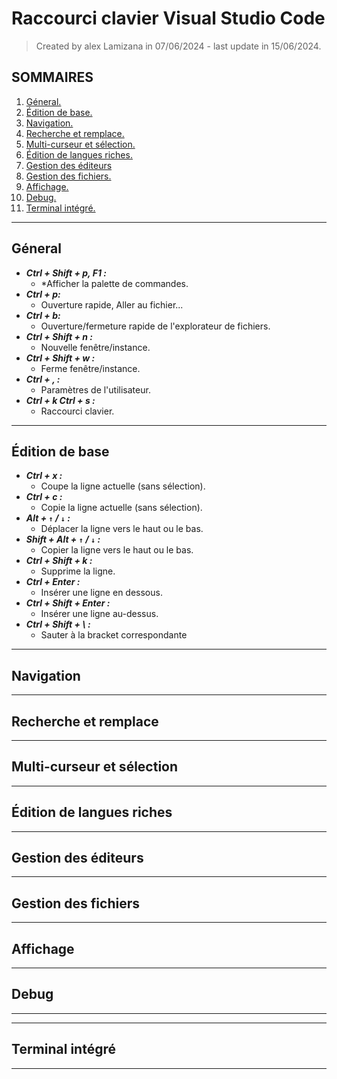 # Raccourci clavier Visual Studio Code

> Created by alex Lamizana in 07/06/2024 - last update in 15/06/2024.

## SOMMAIRES

1. [Géneral.](#géneral) 
2. [Édition de base.](#édition-de-base) 
3. [Navigation.](#navigation)  
4. [Recherche et remplace.](#recherche-et-remplace)  
5. [Multi-curseur et sélection.](#multi-curseur-et-sélection)  
6. [Édition de langues riches.](#édition-de-langues-riches)
7. [Gestion des éditeurs](#gestion-des-éditeurs)
8. [Gestion des fichiers.](#gestion-des-fichiers)
9. [Affichage.](#affichage)
10. [Debug.](#Debug)
11. [Terminal intégré.](#terminal-intégré)

------------------------------------------------------------------------------

## Géneral

- ***Ctrl + Shift + p, F1 :***
    - *Afficher la palette de commandes.
- ***Ctrl + p:***
    - Ouverture rapide, Aller au fichier...
- ***Ctrl + b:***
    - Ouverture/fermeture rapide de l'explorateur de fichiers.
- ***Ctrl + Shift + n :***
    - Nouvelle fenêtre/instance.
- ***Ctrl + Shift + w :***
    - Ferme fenêtre/instance.
- ***Ctrl + , :***
    - Paramètres de l'utilisateur.
- ***Ctrl + k Ctrl + s :***
    - Raccourci clavier.
    
------------------------------------------------------------------------------
## Édition de base

- ***Ctrl + x :***
    - Coupe la ligne actuelle (sans sélection).
- ***Ctrl + c :***
    - Copie la ligne actuelle (sans sélection).
- ***Alt + ```↑``` / ```↓``` :***
    - Déplacer la ligne vers le haut ou le bas.
- ***Shift + Alt + ```↑``` / ```↓``` :***
    - Copier la ligne vers le haut ou le bas.
- ***Ctrl + Shift + k :***
    - Supprime la ligne.
- ***Ctrl + Enter :***
    - Insérer une ligne en dessous.
- ***Ctrl + Shift + Enter :***
    - Insérer une ligne au-dessus.
- ***Ctrl + Shift + \  :***
    - Sauter à la bracket correspondante


------------------------------------------------------------------------------
## Navigation


------------------------------------------------------------------------------
## Recherche et remplace

------------------------------------------------------------------------------
## Multi-curseur et sélection

------------------------------------------------------------------------------
## Édition de langues riches


------------------------------------------------------------------------------
## Gestion des éditeurs

------------------------------------------------------------------------------
## Gestion des fichiers


------------------------------------------------------------------------------
## Affichage

------------------------------------------------------------------------------
## Debug
------------------------------------------------------------------------------

------------------------------------------------------------------------------
## Terminal intégré
------------------------------------------------------------------------------